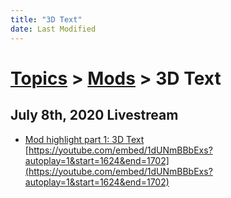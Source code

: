 ```yaml
---
title: "3D Text"
date: Last Modified
---
```

# [Topics](../../topics.md) > [Mods](../../topics/mods.md) > 3D Text

## July 8th, 2020 Livestream
* [Mod highlight part 1: 3D Text](../../transcriptions/yt-1dUNmBBbExs,1624.734701,1701.092487.md) [https://youtube.com/embed/1dUNmBBbExs?autoplay=1&start=1624&end=1702](https://youtube.com/embed/1dUNmBBbExs?autoplay=1&start=1624&end=1702)
